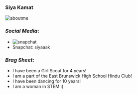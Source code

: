 ### **Siya Kamat** 
![aboutme](https://user-images.githubusercontent.com/106985782/172509746-8f6ff4f8-4755-4a26-bd9f-c7502caf676e.jpg)

### _Social Media_:
- ![snapchat](https://user-images.githubusercontent.com/106985782/172659438-336ef6a3-cba8-490a-8b14-286db26640bb.png)
- Snapchat: siyaaak

### _Brag Sheet_:
- I have been a Girl Scout for 4 years!
- I am a part of the East Brunswick High School Hindu Club!
- I have been dancing for 10 years!
- I am a woman in STEM :)
